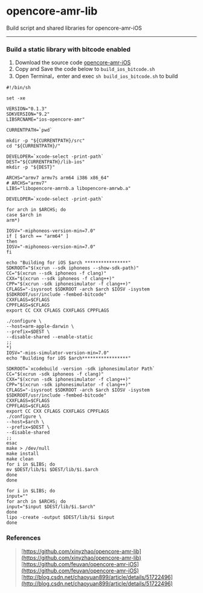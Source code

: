 # opencore-amr-lib
Build script and shared libraries for opencore-amr-iOS

---

### Build a static library with bitcode enabled

1. Download the source code [opencore-amr-iOS](https://github.com/feuvan/opencore-amr-iOS)
2. Copy and Save the code below to `build_ios_bitcode.sh`
3. Open Terminal，enter and exec `sh build_ios_bitcode.sh` to build

```
#!/bin/sh

set -xe

VERSION="0.1.3"
SDKVERSION="9.2"
LIBSRCNAME="ios-opencore-amr"

CURRENTPATH=`pwd`

mkdir -p "${CURRENTPATH}/src"
cd "${CURRENTPATH}/"

DEVELOPER=`xcode-select -print-path`
DEST="${CURRENTPATH}/lib-ios"
mkdir -p "${DEST}"

ARCHS="armv7 armv7s arm64 i386 x86_64"
# ARCHS="armv7"
LIBS="libopencore-amrnb.a libopencore-amrwb.a"

DEVELOPER=`xcode-select -print-path`

for arch in $ARCHS; do
case $arch in
arm*)

IOSV="-miphoneos-version-min=7.0"
if [ $arch == "arm64" ]
then
IOSV="-miphoneos-version-min=7.0"
fi

echo "Building for iOS $arch ****************"
SDKROOT="$(xcrun --sdk iphoneos --show-sdk-path)"
CC="$(xcrun --sdk iphoneos -f clang)"
CXX="$(xcrun --sdk iphoneos -f clang++)"
CPP="$(xcrun -sdk iphonesimulator -f clang++)"
CFLAGS="-isysroot $SDKROOT -arch $arch $IOSV -isystem $SDKROOT/usr/include -fembed-bitcode"
CXXFLAGS=$CFLAGS
CPPFLAGS=$CFLAGS
export CC CXX CFLAGS CXXFLAGS CPPFLAGS

./configure \
--host=arm-apple-darwin \
--prefix=$DEST \
--disable-shared --enable-static
;;
*)
IOSV="-mios-simulator-version-min=7.0"
echo "Building for iOS $arch*****************"

SDKROOT=`xcodebuild -version -sdk iphonesimulator Path`
CC="$(xcrun -sdk iphoneos -f clang)"
CXX="$(xcrun -sdk iphonesimulator -f clang++)"
CPP="$(xcrun -sdk iphonesimulator -f clang++)"
CFLAGS="-isysroot $SDKROOT -arch $arch $IOSV -isystem $SDKROOT/usr/include -fembed-bitcode"
CXXFLAGS=$CFLAGS
CPPFLAGS=$CFLAGS
export CC CXX CFLAGS CXXFLAGS CPPFLAGS
./configure \
--host=$arch \
--prefix=$DEST \
--disable-shared
;;
esac
make > /dev/null
make install
make clean
for i in $LIBS; do
mv $DEST/lib/$i $DEST/lib/$i.$arch
done
done

for i in $LIBS; do
input=""
for arch in $ARCHS; do
input="$input $DEST/lib/$i.$arch"
done
lipo -create -output $DEST/lib/$i $input
done

```

### References
> [https://github.com/xinyzhao/opencore-amr-lib](https://github.com/xinyzhao/opencore-amr-lib)<br>
> [https://github.com/feuvan/opencore-amr-iOS](https://github.com/feuvan/opencore-amr-iOS)<br>
> [http://blog.csdn.net/chaoyuan899/article/details/51722496](http://blog.csdn.net/chaoyuan899/article/details/51722496)
